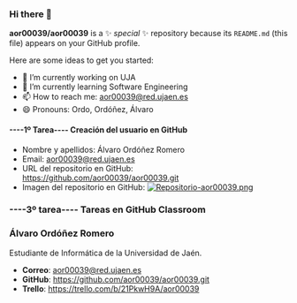 ### Hi there 👋


**aor00039/aor00039** is a ✨ _special_ ✨ repository because its `README.md` (this file) appears on your GitHub profile.

Here are some ideas to get you started:

- 🔭 I’m currently working on UJA 
- 🌱 I’m currently learning Software Engineering
- 📫 How to reach me: aor00039@red.ujaen.es
- 😄 Pronouns: Ordo, Ordóñez, Álvaro


#### ----1º Tarea---- Creación del usuario en GitHub
- Nombre y apellidos: Álvaro Ordóñez Romero
- Email: aor00039@red.ujaen.es
- URL del repositorio en GitHub: https://github.com/aor00039/aor00039.git 
- Imagen del repositorio en GitHub: [![Repositorio-aor00039.png](https://i.postimg.cc/Y0WxWVXz/Repositorio-aor00039.png)](https://postimg.cc/y379qfCD)

### ----3º tarea---- Tareas en GitHub Classroom
### Álvaro Ordóñez Romero

Estudiante de Informática de la Universidad de Jaén.
* **Correo**: aor00039@red.ujaen.es
* **GitHub**: https://github.com/aor00039/aor00039.git
* **Trello**: https://trello.com/b/21PkwH9A/aor00039



